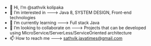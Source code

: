 - 👋 Hi, I’m @sathvik kolipaka
- 👀 I’m interested in ---> Java 8, SYSTEM DESIGN, Front-end technologies
- 🌱 I’m currently learning  ---> Full stack Java
- 💞️ I’m looking to collaborate on  ---> Projects that can be developed using MicroService/ServerLess/ServiceOriented architecture
- 📫 How to reach me ---> sathvik.javatimes@gmail.com

<!---
sathvik-0719/sathvik-0719 is a ✨ special ✨ repository because its `README.md` (this file) appears on your GitHub profile.
You can click the Preview link to take a look at your changes.
--->
